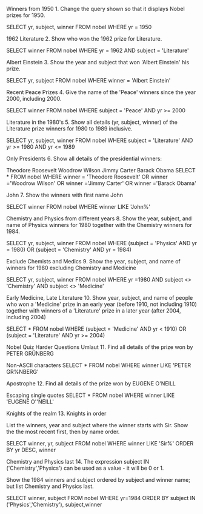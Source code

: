 Winners from 1950
1.
Change the query shown so that it displays Nobel prizes for 1950.

SELECT yr, subject, winner
  FROM nobel
 WHERE yr = 1950


1962 Literature
2.
Show who won the 1962 prize for Literature.

SELECT winner
  FROM nobel
 WHERE yr = 1962
   AND subject = 'Literature'


Albert Einstein
3.
Show the year and subject that won 'Albert Einstein' his prize.

SELECT yr, subject FROM nobel
WHERE winner = 'Albert Einstein'


Recent Peace Prizes
4.
Give the name of the 'Peace' winners since the year 2000, including 2000.

SELECT winner FROM nobel
WHERE subject = 'Peace' AND yr >= 2000


Literature in the 1980's
5.
Show all details (yr, subject, winner) of the Literature prize winners for 1980 to 1989 inclusive.

SELECT yr, subject, winner FROM nobel
WHERE subject = 'Literature' AND yr >= 1980 AND yr <= 1989


Only Presidents
6.
Show all details of the presidential winners:

Theodore Roosevelt
Woodrow Wilson
Jimmy Carter
Barack Obama
SELECT * FROM nobel
 WHERE winner = 'Theodore Roosevelt'
OR winner ='Woodrow Wilson'
OR winner ='Jimmy Carter'
OR winner ='Barack Obama'


John
7.
Show the winners with first name John

SELECT winner FROM nobel
WHERE winner LIKE 'John%'


Chemistry and Physics from different years
8.
Show the year, subject, and name of Physics winners for 1980 together with the Chemistry winners for 1984.

SELECT yr, subject, winner FROM nobel
WHERE (subject = 'Physics' AND yr = 1980) OR (subject = 'Chemistry' AND yr = 1984)


Exclude Chemists and Medics
9.
Show the year, subject, and name of winners for 1980 excluding Chemistry and Medicine

SELECT yr, subject, winner FROM nobel
WHERE yr =1980 AND subject <> 'Chemistry' AND subject <> 'Medicine'


Early Medicine, Late Literature
10.
Show year, subject, and name of people who won a 'Medicine' prize in an early year (before 1910, not including 1910) together with winners of a 'Literature' prize in a later year (after 2004, including 2004)

SELECT * FROM nobel
WHERE (subject = 'Medicine' AND yr < 1910) OR (subject = 'Literature' AND yr >= 2004)


Nobel Quiz
Harder Questions
Umlaut
11.
Find all details of the prize won by PETER GRÜNBERG

Non-ASCII characters
SELECT * FROM nobel
WHERE winner LIKE  'PETER GR%NBERG'


Apostrophe
12.
Find all details of the prize won by EUGENE O'NEILL

Escaping single quotes
SELECT * FROM nobel
WHERE winner LIKE 'EUGENE O''NEILL'


Knights of the realm
13.
Knights in order

List the winners, year and subject where the winner starts with Sir. Show the the most recent first, then by name order.

SELECT winner, yr, subject FROM nobel 
 WHERE winner LIKE 'Sir%'
 ORDER BY yr DESC, winner 


Chemistry and Physics last
14.
The expression subject IN ('Chemistry','Physics') can be used as a value - it will be 0 or 1.

Show the 1984 winners and subject ordered by subject and winner name; but list Chemistry and Physics last.

SELECT winner, subject
  FROM nobel
 WHERE yr=1984
 ORDER BY subject IN ('Physics','Chemistry'), subject,winner
